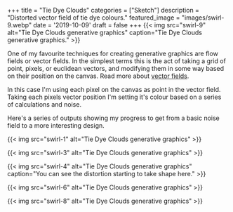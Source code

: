 +++
title = "Tie Dye Clouds"
categories = ["Sketch"]
description = "Distorted vector field of tie dye colours."
featured_image = "images/swirl-9.webp"
date = '2019-10-09'
draft = false
+++
{{< img src="swirl-9" alt="Tie Dye Clouds generative graphics" caption="Tie Dye Clouds generative graphics." >}}

One of my favourite techniques for creating generative graphics are flow fields or vector fields. In the simplest terms this is the act of taking a grid of point, pixels, or euclidean vectors, and modifying them in some way based on their position on the canvas. Read more about [vector fields](https://en.wikipedia.org/wiki/Vector_field).

In this case I'm using each pixel on the canvas as point in the vector field. Taking each pixels vector position I'm setting it's colour based on a series of calculations and noise.

Here's a series of outputs showing my progress to get from a basic noise field to a more interesting design.

{{< img src="swirl-1" alt="Tie Dye Clouds generative graphics" >}}

{{< img src="swirl-3" alt="Tie Dye Clouds generative graphics" >}}

{{< img src="swirl-4" alt="Tie Dye Clouds generative graphics" caption="You can see the distortion starting to take shape here." >}}

{{< img src="swirl-6" alt="Tie Dye Clouds generative graphics" >}}

{{< img src="swirl-8" alt="Tie Dye Clouds generative graphics" >}}
